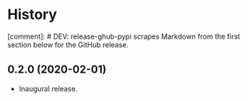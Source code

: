 # History

[comment]: # DEV: release-ghub-pypi scrapes Markdown from the first section below for the GitHub release.

## 0.2.0 (2020-02-01)

* Inaugural release.


